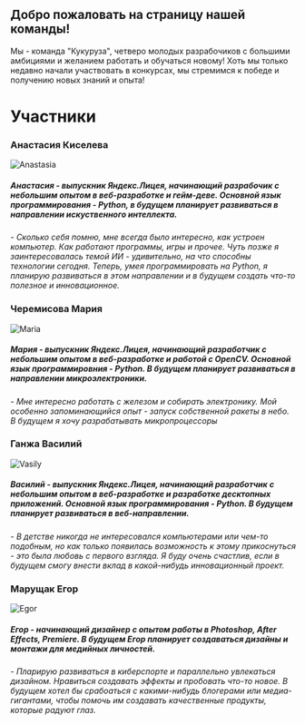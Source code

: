 ## Добро пожаловать на страницу нашей команды!
Мы - команда "Кукуруза", четверо молодых разрабочиков с большими амбициями и желанием работать и обучаться новому! Хоть мы только недавно начали участвовать в конкурсах, мы стремимся к победе и получению новых знаний и опыта!

# Участники

### Анастасия Киселева


![Anastasia](https://sun9-46.userapi.com/impg/c854524/v854524949/19b0bb/KyJWkrBg1qs.jpg?size=1280x1280&quality=96&sign=27f9c6b862572cd603ffc1476b3b6a84&type=album) 


##### Анастасия - выпускник Яндекс.Лицея, начинающий разрабочик с небольшим опытом в веб-разработке и гейм-деве. Основной язык программирования - Python, в будущем планирует развиваться в направлении искуственного интеллекта. 

_- Сколько себя помню, мне всегда было интересно, как устроен компьютер. Как работают программы, игры и прочее. Чуть позже я заинтересовалась темой ИИ - удивительно, на что способны технологии сегодня. Теперь, умея программировать на Python, я планирую развиваться в этом направлении и в будущем создать что-то полезное и инновационное._

### Черемисова Мария


![Maria](https://sun9-46.userapi.com/impg/c854524/v854524949/19b0bb/KyJWkrBg1qs.jpg?size=1280x1280&quality=96&sign=27f9c6b862572cd603ffc1476b3b6a84&type=album) 


##### Мария - выпускник Яндекс.Лицея, начинающий разработчик с небольшим опытом в веб-разработке и работой с OpenCV. Основной язык программировния - Python. В будущем планирует развиваться в направлении микроэлектроники. 

_- Мне интересно работать с железом и собирать электронику. Мой особенно запоминающийся опыт - запуск собственной ракеты в небо. В будущем я хочу разрабатывать микропроцессоры_

### Ганжа Василий


![Vasily](https://sun9-46.userapi.com/impg/c854524/v854524949/19b0bb/KyJWkrBg1qs.jpg?size=1280x1280&quality=96&sign=27f9c6b862572cd603ffc1476b3b6a84&type=album) 


##### Василий - выпускник Яндекс.Лицея, начинающий разработчик с небольшим опытом в веб-разработке и разработке десктопных приложений. Основной язык программирования - Python. В будущем планирует развиваться в веб-направлении.

_- В детстве никогда не интересовался компьютерами или чем-то подобным, но как только появилась возможность к этому прикоснуться - это была любовь с первого взгляда. Я буду очень счастлив, если в будущем смогу внести вклад в какой-нибудь инновационный проект._

### Марущак Егор


![Egor](https://sun9-46.userapi.com/impg/c854524/v854524949/19b0bb/KyJWkrBg1qs.jpg?size=1280x1280&quality=96&sign=27f9c6b862572cd603ffc1476b3b6a84&type=album) 


##### Егор - начинающий дизайнер с опытом работы в Photoshop, After Effects, Premiere. В будущем Егор планирует создаваться дизайны и монтажи для медийных личностей.

_- Пларирую развиваться в киберспорте и параллельно увлекаться дизайном. Нравиться создавать эффекты и пробовать что-то новое. В будущем хотел бы срабоаться с какими-нибудь блогерами или медиа-гигантами, чтобы помочь им создавать качественные продукты, которые радуют глаз._

